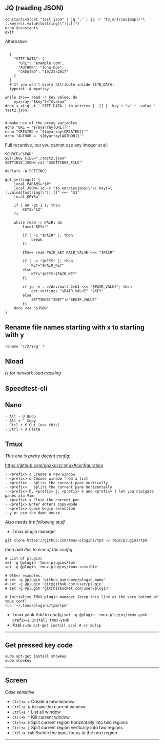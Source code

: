 ## JQ (reading JSON)
```
constants=$(cat "test.json" | jq '.' | jq -r "to_entries|map(\"\(.key)=\(.value|tostring)\")|.[]")
echo $constants
exit

```

Alternative
```

  {
	"SITE_DATA": {
	  "URL": "example.com",
	  "AUTHOR": "John Doe",
	  "CREATED": "10/22/2017"
	}
  }
  # If you wan't every attribute inside SITE_DATA:
  typeset -A myarray

while IFS== read -r key value; do
    myarray["$key"]="$value"
done < <(jq -r '.SITE_DATA | to_entries | .[] | .key + "=" + .value ' test2.json)


# make use of the array variables
echo "URL = '${myarray[URL]}'"
echo "CREATED = '${myarray[CREATED]}'"
echo "AUTHOR = '${myarray[AUTHOR]}'"
```

Full recursive, but you cannot use any integer at all
```
SOURCE="$PWD"
SETTINGS_FILE="./test2.json"
SETTINGS_JSON=`cat "$SETTINGS_FILE"`

declare -A SETTINGS

get_settings() {
    local PARAMS="$#"
    local JSON=`jq -r "to_entries|map(\"\(.key)=\(.value|tostring)\")|.[]" <<< "$1"`
    local KEYS=''

    if [ $# -gt 1 ]; then
        KEYS="$2"
    fi

    while read -r PAIR; do
        local KEY=''

        if [ -z "$PAIR" ]; then
            break
        fi

        IFS== read PAIR_KEY PAIR_VALUE <<< "$PAIR"

        if [ -z "$KEYS" ]; then
            KEY="$PAIR_KEY"
        else
            KEY="$KEYS:$PAIR_KEY"
        fi

        if jq -e . >/dev/null 2>&1 <<< "$PAIR_VALUE"; then
            get_settings "$PAIR_VALUE" "$KEY"
        else
            SETTINGS["$KEY"]="$PAIR_VALUE"
        fi
    done <<< "$JSON"
}
```


## Rename file names starting with x to starting with y
```
rename 's/X/Y/g' *
```

## Nload
*Is for network load tracking*

## Speedtest-cli

## Nano
```
- Alt - U Undo
- Alt + ^ Copy
- Ctrl + K Cut (use this)
- Ctrl + U Paste
```
## Tmux
*This one is pretty decent config:*

https://github.com/gpakosz/.tmux#configuration

```
- <prefix> c Create a new window
- <prefix> w Choose window from a list
- <prefix> - splits the current pane vertically
- <prefix> _ splits the current pane horizontally
- <prefix> h, <prefix> j, <prefix> k and <prefix> l let you navigate panes ala Vim
- <prefix> x Close the current pan
- <prefix> Enter enters copy-mode
- <prefix> space begin selection
- y or use the damn mouse
```

*Also needs the following stuff*

- Tmux plugin manager
```
git clone https://github.com/tmux-plugins/tpm ~/.tmux/plugins/tpm
```
*then add this to end of the config:*
```
# List of plugins
set -g @plugin 'tmux-plugins/tpm'
set -g @plugin 'tmux-plugins/tmux-sensible'

# Other examples:
# set -g @plugin 'github_username/plugin_name'
# set -g @plugin 'git@github.com:user/plugin'
# set -g @plugin 'git@bitbucket.com:user/plugin'

# Initialize TMUX plugin manager (keep this line at the very bottom of tmux.conf)
run '~/.tmux/plugins/tpm/tpm'
```
- Tmux yank
*Add to config* ```set -g @plugin 'tmux-plugins/tmux-yank'```
```prefix–I install tmux-yank```
- Xsel 
```sudo apt-get install xsel # or xclip```




---

## Get pressed key code
```
sudo apt-get install showkey
sudo showkey
```
---

## Screen
*Case sensitive*
- ```Ctrl+a c```  Create a new window
- ```Ctrl+a A Rename``` the current window
- ```Ctrl+a "``` List all window
- ```Ctrl+k "``` Kill current window
- ```Ctrl+a S``` Split current region horizontally into two regions
- ```Ctrl+a |``` Split current region vertically into two regions
- ```Ctrl+a tab``` Switch the input focus to the next region

---
